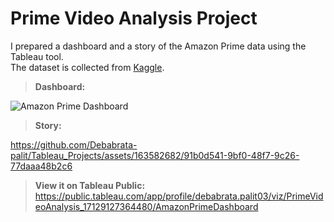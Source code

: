 # Prime Video Analysis Project
I prepared a dashboard and a story of the Amazon Prime data using the Tableau tool.  
The dataset is collected from [Kaggle](https://www.kaggle.com/datasets/shivamb/amazon-prime-movies-and-tv-shows?select=amazon_prime_titles.csv).

> **Dashboard:**

![Amazon Prime Dashboard](https://github.com/Debabrata-palit/Tableau_Projects/assets/163582682/ae97b78d-ed1e-40ba-a795-61c6d01e4665)

> **Story:**


https://github.com/Debabrata-palit/Tableau_Projects/assets/163582682/91b0d541-9bf0-48f7-9c26-77daaa48b2c6


> **View it on Tableau Public:** https://public.tableau.com/app/profile/debabrata.palit03/viz/PrimeVideoAnalysis_17129127364480/AmazonPrimeDashboard
